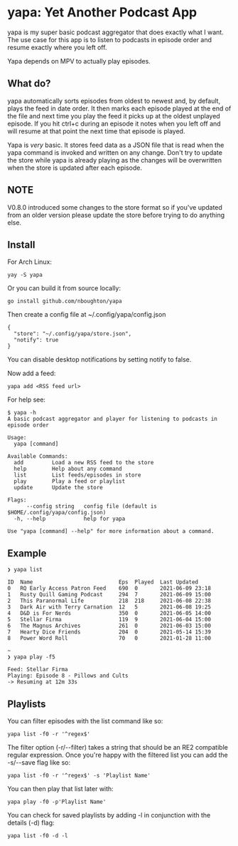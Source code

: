 # yapa: Yet Another Podcast App

yapa is my super basic podcast aggregator that does exactly what I want. The use case for this app is to listen to podcasts in episode order and resume exactly where you left off.

Yapa depends on MPV to actually play episodes.

## What do?

yapa automatically sorts episodes from oldest to newest and, by default, plays the feed in date order. It then marks each episode played at the end of the file and next time you play the feed it picks up at the oldest unplayed episode. If you hit ctrl+c during an episode it notes when you left off and will resume at that point the next time that episode is played.

Yapa is *very* basic. It stores feed data as a JSON file that is read when the yapa command is invoked and written on any change. Don't try to update the store while yapa is already playing as the changes will be overwritten when the store is updated after each episode.

## NOTE

V0.8.0 introduced some changes to the store format so if you've updated from an older version please update the store before trying to do anything else.

## Install

For Arch Linux:
```
yay -S yapa
```

Or you can build it from source locally:

```
go install github.com/nboughton/yapa
```

Then create a config file at ~/.config/yapa/config.json

```
{
  "store": "~/.config/yapa/store.json",
  "notify": true
}
```
You can disable desktop notifications by setting notify to false.

Now add a feed:

```
yapa add <RSS feed url>
```

For help see: 

```
$ yapa -h
A basic podcast aggregator and player for listening to podcasts in episode order

Usage:
  yapa [command]

Available Commands:
  add         Load a new RSS feed to the store
  help        Help about any command
  list        List feeds/episodes in store
  play        Play a feed or playlist
  update      Update the store

Flags:
      --config string   config file (default is $HOME/.config/yapa/config.json)
  -h, --help            help for yapa

Use "yapa [command] --help" for more information about a command.
```

## Example

```
❯ yapa list

ID  Name                           Eps  Played  Last Updated
0   RQ Early Access Patron Feed    690  0       2021-06-09 23:18
1   Rusty Quill Gaming Podcast     294  7       2021-06-09 15:00
2   This Paranormal Life           218  218     2021-06-08 22:38
3   Dark Air with Terry Carnation  12   5       2021-06-08 19:25
4   D&D is For Nerds               350  0       2021-06-05 14:00
5   Stellar Firma                  119  9       2021-06-04 15:00
6   The Magnus Archives            261  0       2021-06-03 15:00
7   Hearty Dice Friends            204  0       2021-05-14 15:39
8   Power Word Roll                70   0       2021-01-28 11:00

~
❯ yapa play -f5

Feed: Stellar Firma
Playing: Episode 8 - Pillows and Cults
-> Resuming at 12m 33s
```

## Playlists

You can filter episodes with the list command like so:

```
yapa list -f0 -r '^regex$'
```

The filter option (-r/--filter) takes a string that should be an RE2 compatible regular expression. Once you're happy with the filtered list you can add the -s/--save flag like so:

```
yapa list -f0 -r '^regex$' -s 'Playlist Name'
```

You can then play that list later with:

```
yapa play -f0 -p'Playlist Name'
```

You can check for saved playlists by adding -l in conjunction with the details (-d) flag:

```
yapa list -f0 -d -l
```